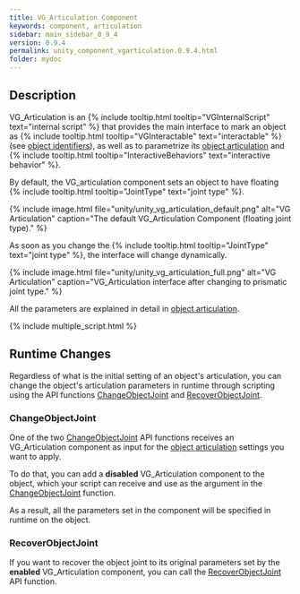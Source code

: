 ```yaml
---
title: VG_Articulation Component
keywords: component, articulation
sidebar: main_sidebar_0_9_4
version: 0.9.4
permalink: unity_component_vgarticulation.0.9.4.html
folder: mydoc
---
```


## Description

VG_Articulation is an {% include tooltip.html tooltip="VGInternalScript" text="internal script" %} that provides the main interface to mark an object as {% include tooltip.html tooltip="VGInteractable" text="interactable" %} (see [object identifiers](unity_get_started_objects.html#customizing-layers-and-component-names)), as well as to parametrize its [object articulation](object_articulation.html#object-articulation) and {% include tooltip.html tooltip="InteractiveBehaviors" text="interactive behavior" %}. 

By default, the VG_articulation component sets an object to have floating {% include tooltip.html tooltip="JointType" text="joint type" %}. 

{% include image.html file="unity/unity_vg_articulation_default.png" alt="VG Articulation" caption="The default VG_Articulation Component (floating joint type)." %}

As soon as you change the {% include tooltip.html tooltip="JointType" text="joint type" %}, the interface will change dynamically.

{% include image.html file="unity/unity_vg_articulation_full.png" alt="VG Articulation" caption="VG_Articulation interface after changing to  prismatic joint type." %}

All the parameters are explained in detail in [object articulation](object_articulation.html#object-articulation).

{% include multiple_script.html %}

## Runtime Changes

Regardless of what is the initial setting of an object's articulation, you can change the object's articulation parameters in runtime 
through scripting using the API functions [ChangeObjectJoint](virtualgrasp_unityapi.html#changeobjectjoint) 
and [RecoverObjectJoint](virtualgrasp_unityapi.html#recoverobjectjoint).

### ChangeObjectJoint

One of the two [ChangeObjectJoint](virtualgrasp_unityapi.html#changeobjectjoint) API functions receives an VG_Articulation component as input for the [object articulation](object_articulation.html#object-articulation) settings you want to apply.

To do that, you can add a **disabled** VG_Articulation component to the object, which your script can receive and use as the argument in the [ChangeObjectJoint](virtualgrasp_unityapi.html#changeobjectjoint) function.

As a result, all the parameters set in the component will be specified in runtime on the object. 

### RecoverObjectJoint

If you want to recover the object joint to its original parameters set by the **enabled** VG_Articulation component, you can call the [RecoverObjectJoint](virtualgrasp_unityapi.html#recoverobjectjoint) API function.

